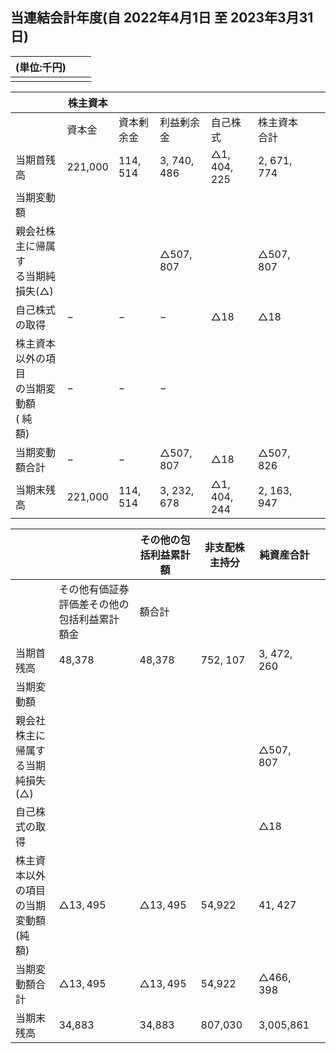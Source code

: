 ## 当連結会計年度(自 2022年4月1日 至 2023年3月31日)

| (単位:千円) |  |  |
|---------|--|--|
|         |  |  |

|                                  | 株主資本    |          |                     |                         |                     |  |  |
|----------------------------------|---------|----------|---------------------|-------------------------|---------------------|--|--|
|                                  | 資本金     | 資本剰余金    | 利益剰余金               | 自己株式                    | 株主資本合計              |  |  |
| 当期首残高                            | 221,000 | 114, 514 | 3, 740, 486         | $\triangle 1, 404, 225$ | 2, 671, 774         |  |  |
| 当期変動額                            |         |          |                     |                         |                     |  |  |
| 親会社株主に帰属す<br>る当期純損失(△)           |         |          | $\triangle 507,807$ |                         | $\triangle 507,807$ |  |  |
| 自己株式の取得                          | $-$     | $-$      | $-$                 | $\triangle 18$          | $\triangle 18$      |  |  |
| 株主資本以外の項目<br>の当期変動額<br>( 純<br>額) | $-$     | $-$      | $-$                 |                         |                     |  |  |
| 当期変動額合計                          | $-$     | $-$      | $\triangle 507,807$ | $\triangle 18$          | $\triangle 507,826$ |  |  |
| 当期末残高                            | 221,000 | 114, 514 | 3, 232, 678         | $\triangle 1, 404, 244$ | 2, 163, 947         |  |  |

|                             |                            | その他の包括利益累計額        | 非支配株主持分  | 純資産合計                |  |
|-----------------------------|----------------------------|--------------------|----------|----------------------|--|
|                             | その他有価証券評価差その他の包括利益累計<br>額金 | 額合計                |          |                      |  |
| 当期首残高                       | 48,378                     | 48,378             | 752, 107 | 3, 472, 260          |  |
| 当期変動額                       |                            |                    |          |                      |  |
| 親会社株主に帰属す<br>る当期純損失(△)      |                            |                    |          | $\triangle 507,807$  |  |
| 自己株式の取得                     |                            |                    |          | $\triangle 18$       |  |
| 株主資本以外の項目<br>の当期変動額(純<br>額) | $\triangle 13,495$         | $\triangle 13,495$ | 54,922   | 41, 427              |  |
| 当期変動額合計                     | $\triangle 13,495$         | $\triangle 13,495$ | 54,922   | $\triangle 466, 398$ |  |
| 当期末残高                       | 34,883                     | 34,883             | 807,030  | 3,005,861            |  |